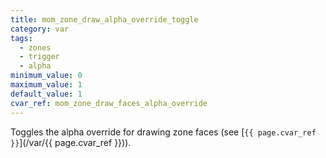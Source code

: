 ```yaml
---
title: mom_zone_draw_alpha_override_toggle
category: var
tags:
  - zones
  - trigger
  - alpha
minimum_value: 0
maximum_value: 1
default_value: 1
cvar_ref: mom_zone_draw_faces_alpha_override
---
```


Toggles the alpha override for drawing zone faces (see [`{{ page.cvar_ref }}`](/var/{{ page.cvar_ref }})).
